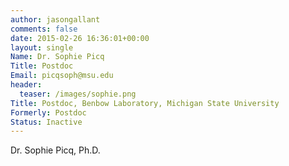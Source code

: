 ```yaml
---
author: jasongallant
comments: false
date: 2015-02-26 16:36:01+00:00
layout: single
Name: Dr. Sophie Picq
Title: Postdoc
Email: picqsoph@msu.edu
header:
  teaser: /images/sophie.png
Title: Postdoc, Benbow Laboratory, Michigan State University
Formerly: Postdoc
Status: Inactive
---
```


Dr. Sophie Picq, Ph.D.
